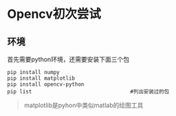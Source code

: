 # Opencv初次尝试

## 环境

首先需要python环境，还需要安装下面三个包
```
pip install numpy
pip install matplotlib
pip install opencv-python
pip list								#列出安装过的包
```
> matplotlib是pyhon中类似matlab的绘图工具